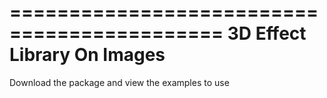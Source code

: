 ============================================
          3D Effect Library On Images
============================================

Download the package and view the examples to use
